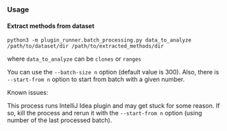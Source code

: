 ### Usage

#### Extract methods from dataset

``` 
python3 -m plugin_runner.batch_processing.py data_to_analyze /path/to/dataset/dir /path/to/extracted_methods/dir 
```

where ```data_to_analyze``` can be ```clones``` or ```ranges```

You can use the ```--batch-size n``` option (default value is 300).
Also, there is ```--start-from n``` option to start from batch with a given number.

Known issues:

This process runs IntelliJ Idea plugin and may get stuck for some reason.
If so, kill the process and rerun it with the ```--start-from n``` option (using number of the last processed batch).
